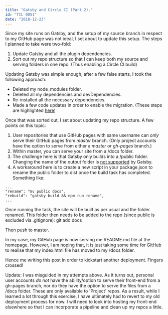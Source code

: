 ```yaml
---
title: "Gatsby and Circle CI (Part 2)."
id: "TIL 0051"
date: "2018-12-23"
---
```


Since my site runs on Gatsby, and the setup of my source branch in respect to my GitHub page was not ideal, I set about to update this setup. The steps I planned to take were two-fold: 


1. Update Gatsby and all the plugin dependencies.
2. Sort out my repo structure so that I can keep both my source and serving folders in one repo. (Thus enabling a Circle CI build)


Updating Gatsby was simple enough, after a few false starts, I took the following approach: 

* Deleted my node_modules folder.
* Deleted all my dependencies and devDependencies.
* Re-installed all the necessary dependencies.
* Made a few code updates in order to enable the migration. (These steps are highlighted [here](https://www.gatsbyjs.org/docs/migrating-from-v1-to-v2/))


Once that was sorted out, I set about updating my repo structure. A few points on this topic: 

1. User repositories that use GitHub pages with same username can *only* serve their GitHub pages from *master* branch. (Only project accounts have the option to serve from either a *master* or *gh-pages* branch.)
2. Within master, you can serve your site from a /docs folder. 
3. The challenge here is that Gatsby only builds into a /public folder. Changing the name of the output folder is [not supported](https://github.com/gatsbyjs/gatsby/issues/1878#issuecomment-419614298) by Gatsby. 
4. A workaround here is to create a new script in your package.json to rename the public folder to dist once the build task has completed. Something like: 

```
...
"rename": "mv public docs",
"rebuild": "gatsby build && npm run rename",
...
```

Once running the task, the site will be built as per usual and the folder renamed. This folder then needs to be added to the repo (since public is excluded via .gitignore): git add docs


Then push to master. 


In my case, my GitHub page is now serving me README.md file at the homepage. However, I am hoping that, it is just taking some time for GitHub to realise that my index.html file has moved to my /docs folder. 

Hence me writing this post in order to kickstart another deployment. Fingers crossed! 


Update: I was misguided in my attempts above. As it turns out, personal user accounts *do not* have the ability/option to serve their front-end from a gh-pages branch, nor do they have the option to serve the files from a /docs folder. These are only available to 'Project' repos. As a result, while I learned a lot through this exercise, I have ultimately had to revert to my old deployment process for now. I will need to look into hosting my front-end elsewhere so that I can incorporate a pipeline and clean up my repos a little. 

